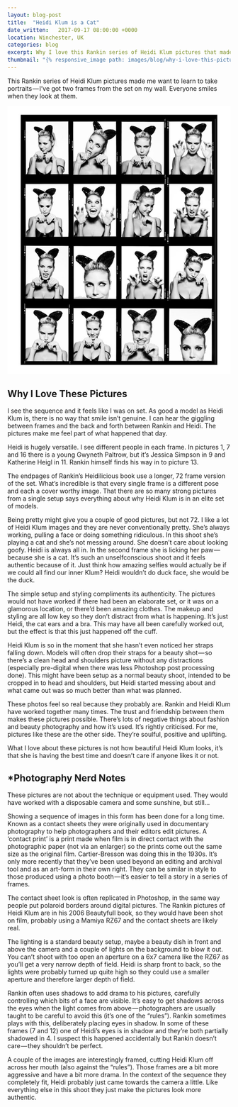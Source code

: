 ```yaml
---
layout: blog-post
title:  "Heidi Klum is a Cat"
date_written:   2017-09-17 08:00:00 +0000
location: Winchester, UK
categories: blog
excerpt: Why I love this Rankin series of Heidi Klum pictures that made me want to learn to take portraits.
thumbnail: "{% responsive_image path: images/blog/why-i-love-this-picture/heidi-rankin-1.jpg class: wide %}"
---
```

This Rankin series of Heidi Klum pictures made me want to learn to take portraits — I’ve got two frames from the set on my wall. Everyone smiles when they look at them.

![Photographer: Rankin, Model: Heidi Klum.](/images/blog/why-i-love-this-picture/heidi-rankin-1.jpg "Photographer: Rankin, Model: Heidi Klum.")

## Why I Love These Pictures
I see the sequence and it feels like I was on set. As good a model as Heidi Klum is, there is no way that smile isn’t genuine. I can hear the giggling between frames and the back and forth between Rankin and Heidi. The pictures make me feel part of what happened that day.

Heidi is hugely versatile. I see different people in each frame. In pictures 1, 7 and 16 there is a young Gwyneth Paltrow, but it’s Jessica Simpson in 9 and Katherine Heigl in 11. Rankin himself finds his way in to picture 13.

The endpages of Rankin’s Heidilicious book use a longer, 72 frame version of the set. What’s incredible is that every single frame is a different pose and each a cover worthy image. That there are so many strong pictures from a single setup says everything about why Heidi Klum is in an elite set of models.

Being pretty might give you a couple of good pictures, but not 72. I like a lot of Heidi Klum images and they are never conventionally pretty. She’s always working, pulling a face or doing something ridiculous. In this shoot she’s playing a cat and she’s not messing around. She doesn’t care about looking goofy. Heidi is always all in. In the second frame she is licking her paw — because she is a cat. It’s such an unselfconscious shoot and it feels authentic because of it. Just think how amazing selfies would actually be if we could all find our inner Klum? Heidi wouldn’t do duck face, she would be the duck.

The simple setup and styling compliments its authenticity. The pictures would not have worked if there had been an elaborate set, or it was on a glamorous location, or there’d been amazing clothes. The makeup and styling are all low key so they don’t distract from what is happening. It’s just Heidi, the cat ears and a bra. This may have all been carefully worked out, but the effect is that this just happened off the cuff.

Heidi Klum is so in the moment that she hasn’t even noticed her straps falling down. Models will often drop their straps for a beauty shot — so there’s a clean head and shoulders picture without any distractions (especially pre-digital when there was less Photoshop post processing done). This might have been setup as a normal beauty shoot, intended to be cropped in to head and shoulders, but Heidi started messing about and what came out was so much better than what was planned.

These photos feel so real because they probably are. Rankin and Heidi Klum have worked together many times. The trust and friendship between them makes these pictures possible. There’s lots of negative things about fashion and beauty photography and how it’s used. It’s rightly criticised. For me, pictures like these are the other side. They’re soulful, positive and uplifting.

What I love about these pictures is not how beautiful Heidi Klum looks, it’s that she is having the best time and doesn’t care if anyone likes it or not.

## \*Photography Nerd Notes
These pictures are not about the technique or equipment used. They would have worked with a disposable camera and some sunshine, but still…

Showing a sequence of images in this form has been done for a long time. Known as a contact sheets they were originally used in documentary photography to help photographers and their editors edit pictures. A ‘contact print’ is a print made when film is in direct contact with the photographic paper (not via an enlarger) so the prints come out the same size as the original film. Cartier-Bresson was doing this in the 1930s. It’s only more recently that they’ve been used beyond an editing and archival tool and as an art-form in their own right. They can be similar in style to those produced using a photo booth — it’s easier to tell a story in a series of frames.

The contact sheet look is often replicated in Photoshop, in the same way people put polaroid borders around digital pictures. The Rankin pictures of Heidi Klum are in his 2006 Beautyfull book, so they would have been shot on film, probably using a Mamiya RZ67 and the contact sheets are likely real.

The lighting is a standard beauty setup, maybe a beauty dish in front and above the camera and a couple of lights on the background to blow it out. You can’t shoot with too open an aperture on a 6x7 camera like the RZ67 as you’ll get a very narrow depth of field. Heidi is sharp front to back, so the lights were probably turned up quite high so they could use a smaller aperture and therefore larger depth of field.

Rankin often uses shadows to add drama to his pictures, carefully controlling which bits of a face are visible. It’s easy to get shadows across the eyes when the light comes from above — photographers are usually taught to be careful to avoid this (it’s one of the “rules”). Rankin sometimes plays with this, deliberately placing eyes in shadow. In some of these frames (7 and 12) one of Heidi’s eyes is in shadow and they’re both partially shadowed in 4. I suspect this happened accidentally but Rankin doesn’t care — they shouldn’t be perfect.

A couple of the images are interestingly framed, cutting Heidi Klum off across her mouth (also against the “rules”). Those frames are a bit more aggressive and have a bit more drama. In the context of the sequence they completely fit, Heidi probably just came towards the camera a little. Like everything else in this shoot they just make the pictures look more authentic.
